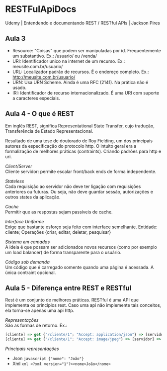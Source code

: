 # RESTFulApiDocs
Udemy | Entendendo e documentando REST / RESTful APIs | Jackson Pires

## Aula 3
- Resource: "Coisas" que podem ser manipuladas por id. Frequentemente um substantivo. Ex.: /usuario/ ou /venda/
- URI: Identificador unico na internet de um recurso. Ex.: meusite.com.br/usuario/
- URL: Localizador padrão de recursos. É o endereço completo. Ex.: http://meusite.com.br/usuario/
- URN: Usa URN Scheme. Ainda é uma RFC (2141). Na prática não é usado.
- IRI: Identificador de recurso internacionalizado. É uma URI com suporte a caracteres especiais.

## Aula 4 - O que é REST
Em inglês REST, significa Representational State Transfer, cujo tradução, Transferência de Estado Representacional.

Resultado de uma tese de doutorado de Roy Fielding, um dos principais autores da especificação do protocolo http. O intuito geral era a formalização de melhores práticas (contraints). Criando padrões para http e uri.

*Client/Server* <br/>
Cliente servidor: permite escalar front/back ends de forma independente.

*Stateless* <br/>
Cada requisição ao servidor não deve ter ligação com requisições anteriores ou futuras. Ou seja, não deve guardar sessão, autorizações e outros states da aplicação.

*Cache* <br/>
Permitir que as respostas sejam passíveis de cache.

*Interface Uniforme* <br/>
Exige que bastante esforço seja feito com interface semelhante. Entidade: cliente; Operações {criar, editar, deletar, pesquisar}

*Sistema em camadas* <br/>
A ideia é que possam ser adicionados novos recursos (como por exemplo um load balancer) de forma transparente para o usuário.

*Código sob demanda* <br/>
Um código que é carregado somente quando uma página é acessada. A única contraint opcional.


## Aula 5 - Diferença entre REST e RESTful
Rest é um conjunto de melhores práticas. RESTful é uma API que implementa os princípios rest. Caso uma api não implemente tais conceitos, ela torna-se apenas uma api http.

*Representações* <br/>
São as formas de retorno. Ex.:<br/>
```javascript
[cliente] => get {"/cliente/1"; "Accept: application/json"} => [servidor] => {"nome": "João da Silva"}
[cliente] => get {"/cliente/1"; "Accept: image/jpeg"} => [servidor] => {imagem}
```

*Principais representações*<br/>
- Json ```javascript {"nome": "João"}```
- Xml ```xml <?xml version="1"?><nome>João</nome>```
